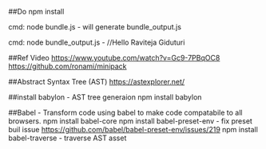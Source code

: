 ##Do 
npm install

cmd: node bundle.js -  will generate bundle_output.js

cmd: node bundle_output.js - //Hello Raviteja Giduturi

##Ref Video
https://www.youtube.com/watch?v=Gc9-7PBqOC8
https://github.com/ronami/minipack


##Abstract Syntax Tree  (AST)
https://astexplorer.net/

##install babylon - AST tree generaion
npm install babylon

##Babel - Transform code using babel to make code compatabile to all browsers. 
npm install babel-core
npm install babel-preset-env - fix preset buil issue
    https://github.com/babel/babel-preset-env/issues/219
npm install babel-traverse - traverse AST asset



